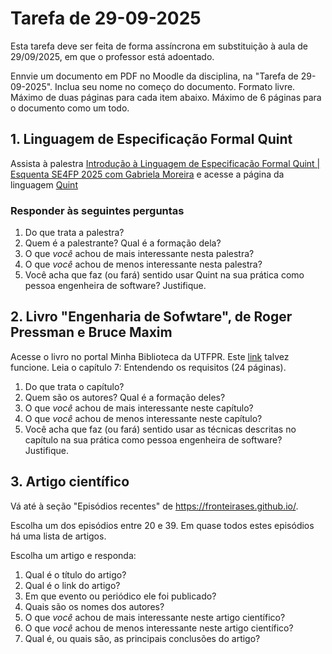 # Tarefa de 29-09-2025


Esta tarefa deve ser feita de forma assíncrona em substituição à aula de 29/09/2025, em que o professor está adoentado.

Ennvie um documento em PDF no Moodle da disciplina, na "Tarefa de 29-09-2025". Inclua seu nome no começo do documento. Formato livre. Máximo de duas páginas para cada item abaixo. Máximo de 6 páginas para o documento como um todo.


## 1. Linguagem de Especificação Formal Quint 

Assista à palestra [Introdução à Linguagem de Especificação Formal Quint | Esquenta SE4FP 2025 com Gabriela Moreira](https://www.youtube.com/watch?v=vEgrEW13i7s) e acesse a página da linguagem [Quint](https://quint-lang.org/)

### Responder às seguintes perguntas

1. Do que trata a palestra?
2. Quem é a palestrante? Qual é a formação dela?
3. O que *você* achou de mais interessante nesta palestra?
4. O que *você* achou de menos interessante nesta palestra?
5. Você acha que faz (ou fará) sentido usar Quint na sua prática como pessoa engenheira de software? Justifique.

## 2. Livro "Engenharia de Sofwtare", de Roger Pressman e Bruce Maxim

Acesse o livro no portal Minha Biblioteca da UTFPR. Este [link](https://app.minhabiblioteca.com.br/reader/books/9786558040118/epubcfi/6/8%5B%3Bvnd.vst.idref%3DCreditos.xhtml%5D!/4%5BPRESSMAN_Completo-1%5D/2%5Bpage_iv%5D/2) talvez funcione. Leia o capítulo 7: Entendendo os requisitos (24 páginas).

1. Do que trata o capítulo?
2. Quem são os autores? Qual é a formação deles?
3. O que *você* achou de mais interessante neste capítulo?
4. O que *você* achou de menos interessante neste capítulo?
5. Você acha que faz (ou fará) sentido usar as técnicas descritas no capítulo na sua prática como pessoa engenheira de software? Justifique.

## 3. Artigo científico

Vá até à seção "Episódios recentes" de <https://fronteirases.github.io/>. 

Escolha um dos episódios entre 20 e 39. Em quase todos estes episódios há uma lista de artigos. 

Escolha um artigo  e responda:

1. Qual é o título do artigo?
4. Qual é o link do artigo?
2. Em que evento ou periódico ele foi publicado?
3. Quais são os nomes dos autores?
3. O que *você* achou de mais interessante neste artigo científico?
4. O que *você* achou de menos interessante neste artigo científico?
5. Qual é, ou quais são, as principais conclusões do artigo?
